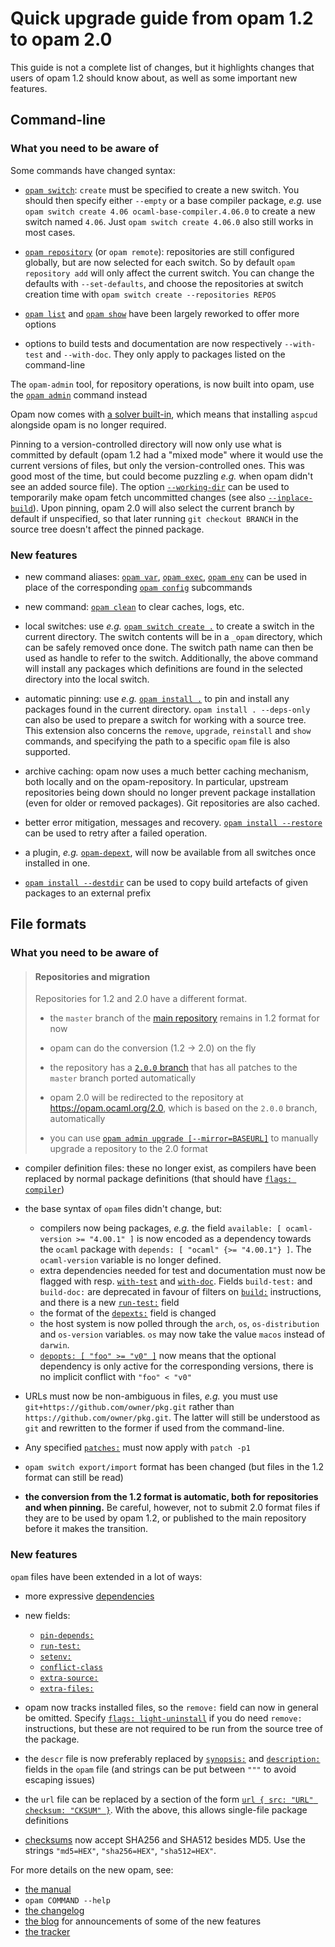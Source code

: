 # Quick upgrade guide from opam 1.2 to opam 2.0

This guide is not a complete list of changes, but it highlights changes that
users of opam 1.2 should know about, as well as some important new features.

## Command-line

### What you need to be aware of

Some commands have changed syntax:

- [`opam switch`](man/opam-switch.html): `create`
  must be specified to create a new switch. You should then specify either
  `--empty` or a base compiler package, _e.g._ use `opam switch create 4.06
  ocaml-base-compiler.4.06.0` to create a new switch named `4.06`. Just `opam
  switch create 4.06.0` also still works in most cases.

- [`opam repository`](man/opam-repository.html)
  (or `opam remote`): repositories are still configured globally, but are now
  selected for each switch. So by default `opam repository add` will only affect
  the current switch. You can change the defaults with `--set-defaults`, and
  choose the repositories at switch creation time with `opam switch create
  --repositories REPOS`

- [`opam list`](man/opam-list.html) and [`opam show`](man/opam-show.html) have
  been largely reworked to offer more options

- options to build tests and documentation are now respectively `--with-test`
  and `--with-doc`. They only apply to packages listed on the command-line


The `opam-admin` tool, for repository operations, is now built into opam, use
the [`opam admin`](man/opam-admin.html) command instead

Opam now comes with [a solver built-in](https://github.com/AltGr/ocaml-mccs),
which means that installing `aspcud` alongside opam is no longer required.

Pinning to a version-controlled directory will now only use what is committed by
default (opam 1.2 had a "mixed mode" where it would use the current versions of
files, but only the version-controlled ones. This was good most of the time, but
could become puzzling _e.g._ when opam didn't see an added source file). The
option
[`--working-dir`](man/opam-install.html#lbAH) can
be used to temporarily make opam fetch uncommitted changes (see also
[`--inplace-build`](man/opam-install.html#lbAG)).
Upon pinning, opam 2.0 will also select the current branch by default if
unspecified, so that later running `git checkout BRANCH` in the source tree
doesn't affect the pinned package.

### New features

- new command aliases: [`opam var`](man/opam-var.html),
  [`opam exec`](man/opam-exec.html), [`opam env`](man/opam-env.html) can be used
  in place of the corresponding [`opam config`](man/opam-config.html)
  subcommands

- new command: [`opam clean`](man/opam-clean.html) to clear caches, logs, etc.

- local switches: use _e.g._
  [`opam switch create .`](man/opam-switch.html#lbAE)
  to create a switch in the current directory. The switch contents will be in a
  `_opam` directory, which can be safely removed once done. The switch path name
  can then be used as handle to refer to the switch. Additionally, the above
  command will install any packages which definitions are found in the selected
  directory into the local switch.

- automatic pinning: use _e.g._ [`opam install .`](man/opam-install.html#lbAD)
  to pin and install any packages found in the current directory. `opam install
  . --deps-only` can also be used to prepare a switch for working with a source
  tree. This extension also concerns the `remove`, `upgrade`, `reinstall` and
  `show` commands, and specifying the path to a specific `opam` file is also
  supported.

- archive caching: opam now uses a much better caching mechanism, both locally
  and on the opam-repository. In particular, upstream repositories being down
  should no longer prevent package installation (even for older or removed
  packages). Git repositories are also cached.

- better error mitigation, messages and recovery.
  [`opam install --restore`](man/opam-install.html#lbAF) can be used to retry
  after a failed operation.

- a plugin, _e.g._
  [`opam-depext`](https://github.com/ocaml/opam-depext/tree/2.0), will now be
  available from all switches once installed in one.

- [`opam install --destdir`](man/opam-install.html#lbAF) can be used to copy
  build artefacts of given packages to an external prefix


## File formats

### What you need to be aware of

> #### Repositories and migration
>
> Repositories for 1.2 and 2.0 have a different format.
>
> - the `master` branch of the
>   [main repository](https://github.com/ocaml/opam-repository/tree/master)
>   remains in 1.2 format for now
>
> - opam can do the conversion (1.2 → 2.0) on the fly
>
> - the repository has a
>   [`2.0.0` branch](https://github.com/ocaml/opam-repository/tree/2.0.0) that has
>   all patches to the `master` branch ported automatically
>
> - opam 2.0 will be redirected to the repository at https://opam.ocaml.org/2.0,
>   which is based on the `2.0.0` branch, automatically
>
> - you can use
>   [`opam admin upgrade [--mirror=BASEURL]`](man/opam-admin-upgrade.html)
>   to manually upgrade a repository to the 2.0 format

- compiler definition files: these no longer exist, as compilers have been
  replaced by normal package definitions (that should have
  [`flags: compiler`](Manual.html#opamflag-compiler))

- the base syntax of `opam` files didn't change, but:
  - compilers now being packages, _e.g._ the field `available:
    [ ocaml-version >= "4.00.1" ]` is now encoded as a dependency towards the
    `ocaml` package with `depends: [ "ocaml" {>= "4.00.1"} ]`. The
    `ocaml-version` variable is no longer defined.
  - extra dependencies needed for test and documentation must now be flagged
    with resp.
    [`with-test`](Manual.html#opamfield-depends)
    and
    [`with-doc`](Manual.html#opamfield-depends).
    Fields `build-test:` and `build-doc:` are deprecated in favour of filters on
    [`build:`](Manual.html#opamfield-build)
    instructions, and there is a new
    [`run-test:`](Manual.html#opamfield-run-test)
    field
  - the format of the
    [`depexts:`](Manual.html#opamfield-depexts)
    field is changed
  - the host system is now polled through the `arch`, `os`, `os-distribution`
    and `os-version` variables. `os` may now take the value `macos` instead of
    `darwin`.
  - [`depopts: [ "foo" >= "v0" ]`](Manual.html#opamfield-depopts) now means that
    the optional dependency is only active for the corresponding versions, there
    is no implicit conflict with `"foo" < "v0"`

- URLs must now be non-ambiguous in files, _e.g._ you must use
  `git+https://github.com/owner/pkg.git` rather than
  `https://github.com/owner/pkg.git`. The latter will still be understood as
  `git` and rewritten to the former if used from the command-line.

- Any specified
  [`patches:`](Manual.html#opamfield-patches)
  must now apply with `patch -p1`

- `opam switch export/import` format has been changed (but files in the 1.2
  format can still be read)

- __the conversion from the 1.2 format is automatic, both for repositories and
  when pinning.__ Be careful, however, not to submit 2.0 format files if they
  are to be used by opam 1.2, or published to the main repository before it
  makes the transition.

### New features

`opam` files have been extended in a lot of ways:

- more expressive [dependencies](/blog/opam-extended-dependencies/)

- new fields:
  - [`pin-depends:`](Manual.html#opamfield-depexts)
  - [`run-test:`](Manual.html#opamfield-run-test)
  - [`setenv:`](Manual.html#opamfield-setenv)
  - [`conflict-class`](Manual.html#opamfield-conflict-class)
  - [`extra-source:`](Manual.html#opamsection-extra-sources)
  - [`extra-files:`](Manual.html#opamfield-extra-files)

- opam now tracks installed files, so the `remove:` field can now in general be
  omitted. Specify
  [`flags: light-uninstall`](Manual.html#opamflag-light-uninstall) if you do
  need `remove:` instructions, but these are not required to be run from the
  source tree of the package.

- the `descr` file is now preferably replaced by
  [`synopsis:`](Manual.html#opamfield-synopsis) and
  [`description:`](Manual.html#opamfield-description) fields in the `opam` file
  (and strings can be put between `"""` to avoid escaping issues)

- the `url` file can be replaced by a section of the form
  [`url { src: "URL" checksum: "CKSUM" }`](Manual.html#opamsection-url). With
  the above, this allows single-file package definitions

- [checksums](Manual.html#Checksums) now accept SHA256 and SHA512 besides MD5.
  Use the strings `"md5=HEX"`, `"sha256=HEX"`, `"sha512=HEX"`.



For more details on the new opam, see:
- [the manual](Manual.html)
- `opam COMMAND --help`
- [the changelog](https://github.com/ocaml/opam/blob/master/CHANGES)
- [the blog](/blog/opam-2-0-0-rc/) for announcements of some of the new features
- [the tracker](https://github.com/ocaml/opam/issues)
